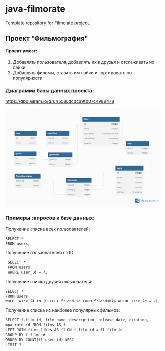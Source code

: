 # java-filmorate
Template repository for Filmorate project.

## Проект "Фильмография"
#### Проект умеет:
1. Добавлять пользователя, добавлять их в друзья и отслеживать их лайки
2. Добавлять фильмы, ставить им лайки и сортировать по популярности
### Диаграмма базы данных проекта:
https://dbdiagram.io/d/645580dcdca9fb07c4988478

![This is ER-diagramme](Untitled.png)

### Примеры запросов к базе данных:
Получение списка всех пользователей:

```
SELECT * 
FROM users;
```

Получение пользователей по ID:
``` 
 SELECT * 
 FROM users 
 WHERE user_id = ?; 
 ``` 
Получение списка друзей пользователя: 
 ``` 
SELECT * 
FROM users 
WHERE user_id IN (SELECT friend_id FROM friendship WHERE user_id = ?);
 ``` 


Получение списка из наиболее популярных фильмов:
 ``` 
 SELECT f.film_id, film_name, description, release_date, duration, mpa_rate_id FROM films AS f
LEFT JOIN films_likes AS fl ON f.film_id = fl.film_id
GROUP BY f.film_id
ORDER BY COUNT(fl.user_id) DESC
LIMIT ? 
 ``` 



